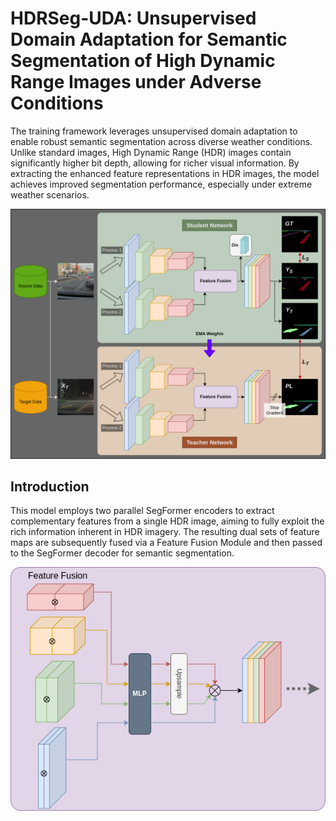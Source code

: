 # HDRSeg-UDA: Unsupervised Domain Adaptation for Semantic Segmentation of High Dynamic Range Images under Adverse Conditions

The training framework leverages unsupervised domain adaptation to enable robust semantic segmentation across diverse weather conditions. Unlike standard images, High Dynamic Range (HDR) images contain significantly higher bit depth, allowing for richer visual information. By extracting the enhanced feature representations in HDR images, the model achieves improved segmentation performance, especially under extreme weather scenarios.

![overview of training framework](figure/Dual_Path_SegFormer_UDA_Training_structure(dark).png)

## Introduction

This model employs two parallel SegFormer encoders to extract complementary features from a single HDR image, aiming to fully exploit the rich information inherent in HDR imagery. The resulting dual sets of feature maps are subsequently fused via a Feature Fusion Module and then passed to the SegFormer decoder for semantic segmentation.

![Feature Fusion Module](figure/Feature_Fusion_Module.png)
